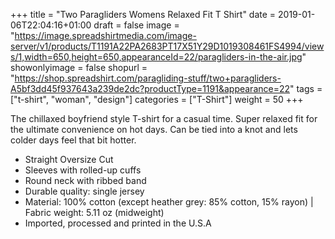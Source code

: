 +++
title = "Two Paragliders Womens Relaxed Fit T Shirt"
date = 2019-01-06T22:04:16+01:00
draft = false
image = "https://image.spreadshirtmedia.com/image-server/v1/products/T1191A22PA2683PT17X51Y29D1019308461FS4994/views/1,width=650,height=650,appearanceId=22/paragliders-in-the-air.jpg"
showonlyimage = false
shopurl = "https://shop.spreadshirt.com/paragliding-stuff/two+paragliders-A5bf3dd45f937643a239de2dc?productType=1191&appearance=22"
tags = ["t-shirt", "woman", "design"]
categories = ["T-Shirt"]
weight = 50
+++

The chillaxed boyfriend style T-shirt for a casual time. Super relaxed fit for the ultimate convenience on hot days. Can be tied into a knot and lets colder days feel that bit hotter. 
<ul class="listMCE">
<li>Straight Oversize Cut</li>
<li>Sleeves with rolled-up cuffs</li>
<li>Round neck with ribbed band</li>
<li>Durable quality: single jersey</li>
<li>Material: 100% cotton (except heather grey: 85% cotton, 15% rayon) | Fabric weight: 5.11 oz (midweight)</li><li>Imported, processed and printed in the U.S.A</li></ul>